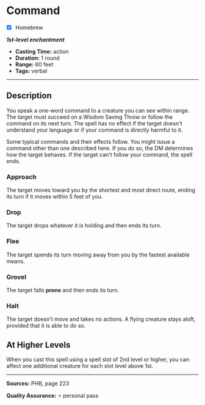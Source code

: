 # Command
- [x] Homebrew

***1st-level enchantment***
- **Casting Time:** action
- **Duration:** 1 round
- **Range:** 60 feet
- **Tags:** verbal

---

## Description
You speak a one-word command to a creature you can see within range.
The target must succeed on a Wisdom Saving Throw or follow the command on its next turn.
The spell has no effect if the target doesn't understand your language or if your command is directly harmful to it.

Some typical commands and their effects follow.
You might issue a command other than one described here.
If you do so, the DM determines how the target behaves.
If the target can't follow your command, the spell ends.

### Approach
The target moves toward you by the shortest and most direct route, ending its turn if it moves within 5 feet of you.

### Drop
The target drops whatever it is holding and then ends its turn.

### Flee
The target spends its turn moving away from you by the fastest available means.

### Grovel
The target falls **prone** and then ends its turn.

### Halt
The target doesn't move and takes no actions.
A flying creature stays aloft, provided that it is able to do so.

## At Higher Levels
When you cast this spell using a spell slot of 2nd level or higher, you can affect one additional creature for each slot level above 1st.

---

**Sources:** PHB, page 223

**Quality Assurance:** :star: personal pass
